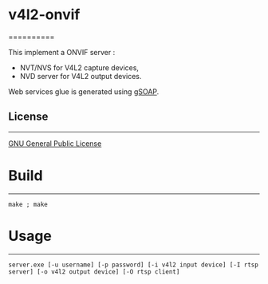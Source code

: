 # v4l2-onvif
==========

   This implement a ONVIF server :
   
   * NVT/NVS for V4L2 capture devices,
   * NVD server for V4L2 output devices.
   
   Web services glue is generated using [gSOAP](http://www.genivia.com/).

## License
-----

   [GNU General Public License](http://www.gnu.org/licenses/#GPL)

# Build
-----

    make ; make

# Usage
-----

    server.exe [-u username] [-p password] [-i v4l2 input device] [-I rtsp server] [-o v4l2 output device] [-O rtsp client]
